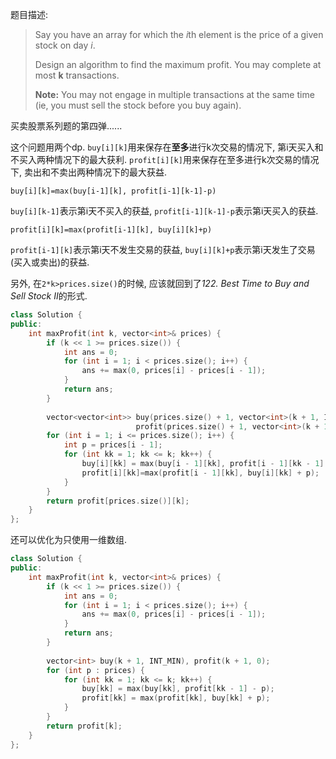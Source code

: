 题目描述:

> Say you have an array for which the *i*th element is the price of a given stock on day *i*.
>
> Design an algorithm to find the maximum profit. You may complete at most **k** transactions.
>
> **Note:**
> You may not engage in multiple transactions at the same time (ie, you must sell the stock before you buy again).

买卖股票系列题的第四弹......

这个问题用两个dp. `buy[i][k]`用来保存在**至多**进行k次交易的情况下, 第i天买入和不买入两种情况下的最大获利. `profit[i][k]`用来保存在至多进行k次交易的情况下, 卖出和不卖出两种情况下的最大获益. 

`buy[i][k]=max(buy[i-1][k], profit[i-1][k-1]-p)`

`buy[i][k-1]`表示第i天不买入的获益, `profit[i-1][k-1]-p`表示第i天买入的获益.

`profit[i][k]=max(profit[i-1][k], buy[i][k]+p)`

`profit[i-1][k]`表示第i天不发生交易的获益, `buy[i][k]+p`表示第i天发生了交易(买入或卖出)的获益.

另外, 在`2*k>prices.size()`的时候, 应该就回到了*122. Best Time to Buy and Sell Stock II*的形式.

```c++
class Solution {
public:
    int maxProfit(int k, vector<int>& prices) {
        if (k << 1 >= prices.size()) {
            int ans = 0;
            for (int i = 1; i < prices.size(); i++) {
                ans += max(0, prices[i] - prices[i - 1]);
            }
            return ans;
        }
        
        vector<vector<int>> buy(prices.size() + 1, vector<int>(k + 1, INT_MIN)), 
                            profit(prices.size() + 1, vector<int>(k + 1, 0));
        for (int i = 1; i <= prices.size(); i++) {
            int p = prices[i - 1];
            for (int kk = 1; kk <= k; kk++) {
                buy[i][kk] = max(buy[i - 1][kk], profit[i - 1][kk - 1] - p);
                profit[i][kk]=max(profit[i - 1][kk], buy[i][kk] + p);
            }
        }
        return profit[prices.size()][k];
    }
};
```

还可以优化为只使用一维数组.

```c++
class Solution {
public:
    int maxProfit(int k, vector<int>& prices) {
        if (k << 1 >= prices.size()) {
            int ans = 0;
            for (int i = 1; i < prices.size(); i++) {
                ans += max(0, prices[i] - prices[i - 1]);
            }
            return ans;
        }
        
        vector<int> buy(k + 1, INT_MIN), profit(k + 1, 0);
        for (int p : prices) {
            for (int kk = 1; kk <= k; kk++) {
                buy[kk] = max(buy[kk], profit[kk - 1] - p);
                profit[kk] = max(profit[kk], buy[kk] + p);
            }
        }
        return profit[k];
    }
};
```

